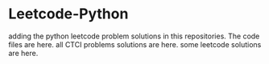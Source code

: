 # Leetcode-Python
adding the python leetcode problem solutions in this repositories. 
The code files are here.
all CTCI problems solutions are here.
some leetcode solutions are here.






















































































































































































